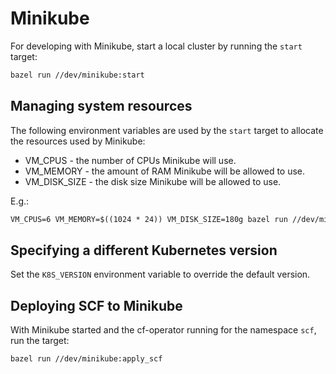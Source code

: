 # Minikube

For developing with Minikube, start a local cluster by running the `start` target:

```txt
bazel run //dev/minikube:start
```

## Managing system resources

The following environment variables are used by the `start` target to allocate the resources used by
Minikube:

  - VM_CPUS - the number of CPUs Minikube will use.
  - VM_MEMORY - the amount of RAM Minikube will be allowed to use.
  - VM_DISK_SIZE - the disk size Minikube will be allowed to use.

E.g.:

```txt
VM_CPUS=6 VM_MEMORY=$((1024 * 24)) VM_DISK_SIZE=180g bazel run //dev/minikube:start
```

## Specifying a different Kubernetes version

Set the `K8S_VERSION` environment variable to override the default version.

## Deploying SCF to Minikube

With Minikube started and the cf-operator running for the namespace `scf`, run the target:

```txt
bazel run //dev/minikube:apply_scf
```

